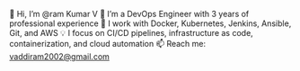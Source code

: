👋 Hi, I’m @ram Kumar V
👀 I’m a DevOps Engineer with 3 years of professional experience
🌱 I work with Docker, Kubernetes, Jenkins, Ansible, Git, and AWS
💡 I focus on CI/CD pipelines, infrastructure as code, containerization, and cloud automation
📫 Reach me: vaddiram2002@gmail.com

<!---
ramkumarvaddi/ramkumarvaddi is a ✨ special ✨ repository because its `README.md` (this file) appears on your GitHub profile.
You can click the Preview link to take a look at your changes.
--->
